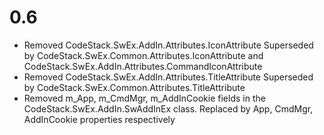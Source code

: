 # 0.6

* Removed CodeStack.SwEx.AddIn.Attributes.IconAttribute Superseded by CodeStack.SwEx.Common.Attributes.IconAttribute and CodeStack.SwEx.AddIn.Attributes.CommandIconAttribute
* Removed CodeStack.SwEx.AddIn.Attributes.TitleAttribute Superseded by CodeStack.SwEx.Common.Attributes.TitleAttribute
* Removed m_App, m_CmdMgr, m_AddInCookie fields in the CodeStack.SwEx.AddIn.SwAddInEx class. Replaced by App, CmdMgr, AddInCookie properties respectively
